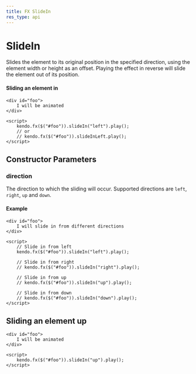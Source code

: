 ```yaml
---
title: FX SlideIn
res_type: api
---
```


# SlideIn

Slides the element to its original position in the specified direction, using the element width or height as an offset.
Playing the effect in reverse will slide the element out of its position.

#### Sliding an element in

    <div id="foo">
        I will be animated
    </div>

    <script>
        kendo.fx($("#foo")).slideIn("left").play();
        // or
        // kendo.fx($("#foo")).slideInLeft.play();
    </script>

## Constructor Parameters

### direction

The direction to which the sliding will occur.  Supported directions are `left`, `right`, `up` and `down`.

#### Example

    <div id="foo">
        I will slide in from different directions
    </div>

    <script>
        // Slide in from left
        kendo.fx($("#foo")).slideIn("left").play();
        
        // Slide in from right
        // kendo.fx($("#foo")).slideIn("right").play();
        
        // Slide in from up
        // kendo.fx($("#foo")).slideIn("up").play();
        
        // Slide in from down
        // kendo.fx($("#foo")).slideIn("down").play();
    </script>

## Sliding an element up

    <div id="foo">
        I will be animated
    </div>

    <script>
        kendo.fx($("#foo")).slideIn("up").play();
    </script>

